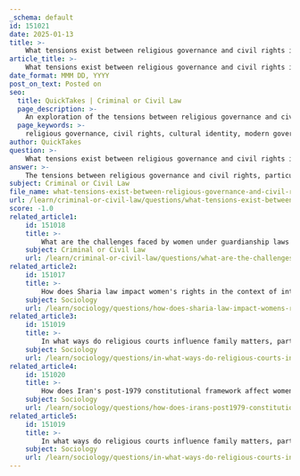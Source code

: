 ```yaml
---
_schema: default
id: 151021
date: 2025-01-13
title: >-
    What tensions exist between religious governance and civil rights in the context of cultural identity and modern governance?
article_title: >-
    What tensions exist between religious governance and civil rights in the context of cultural identity and modern governance?
date_format: MMM DD, YYYY
post_on_text: Posted on
seo:
  title: QuickTakes | Criminal or Civil Law
  page_description: >-
    An exploration of the tensions between religious governance and civil rights, focusing on cultural identity, gender equality, and the challenges of modern governance.
  page_keywords: >-
    religious governance, civil rights, cultural identity, modern governance, gender equality, human rights, secularism, political preferences, religious conflict, freedom of religion, social harmony, contemporary relevance
author: QuickTakes
question: >-
    What tensions exist between religious governance and civil rights in the context of cultural identity and modern governance?
answer: >-
    The tensions between religious governance and civil rights, particularly in the context of cultural identity and modern governance, are multifaceted and deeply rooted in historical, social, and political dynamics. Here are some key aspects of these tensions:\n\n1. **Integration vs. Separation**: In many societies, especially those with strong religious identities, there is a significant tension between the desire for religious governance and the principles of civil rights. Secular political ideologies advocate for a clear separation between church and state, promoting a neutral governance model that respects religious freedom without favoring any particular belief system. Conversely, in theocratic or religiously influenced states, governance often intertwines with religious laws, which can lead to the marginalization of non-adherents and the imposition of religious norms on the entire population.\n\n2. **Gender Equality and Human Rights**: The intertwining of religious law with state legislation can hinder progress toward gender equality and broader human rights. In many contexts, religious laws may restrict women's rights, such as in matters of inheritance, guardianship, and personal autonomy. This creates a conflict between the push for universal human rights, as outlined in international agreements, and the adherence to traditional religious practices that may not align with these rights.\n\n3. **Cultural Identity and Political Preferences**: Cultural identity plays a crucial role in shaping political preferences and governance structures. In societies where religious identity is a significant aspect of cultural identity, there may be a tendency for political leaders to favor policies that align with religious values, potentially at the expense of civil liberties for minority groups. This can lead to social fragmentation and conflict, as different groups vie for recognition and rights within a governance framework that may prioritize one religious identity over others.\n\n4. **Historical Context of Religious Conflict**: Historical experiences with religious conflict can influence contemporary governance. Societies that have faced significant religious tensions may develop repressive measures against certain religious groups, as governments seek to maintain control and prevent conflict. This can result in a cycle of repression and resistance, further complicating the relationship between religious governance and civil rights.\n\n5. **Balancing Freedom and Governance**: Policymakers face the challenge of balancing religious freedom with democratic principles. Open dialogue and understanding are essential to navigate these complexities, ensuring that both religious beliefs and democratic values are respected. This balance is crucial for fostering social harmony and preventing the marginalization of any group based on their religious identity.\n\n6. **Contemporary Relevance**: In modern societies, the influence of religion on governance and social norms remains significant. While secularization has reduced the direct impact of religious beliefs in some regions, religious groups continue to shape public policy and social issues, including those related to gender inequality and human rights. This ongoing influence highlights the need for a nuanced understanding of how religious and civil governance can coexist.\n\nIn summary, the tensions between religious governance and civil rights are shaped by historical legacies, cultural identities, and the ongoing struggle for gender equality and human rights. Addressing these tensions requires a careful balance that respects both religious beliefs and the fundamental rights of all individuals within a society.
subject: Criminal or Civil Law
file_name: what-tensions-exist-between-religious-governance-and-civil-rights-in-the-context-of-cultural-identity-and-modern-governance.md
url: /learn/criminal-or-civil-law/questions/what-tensions-exist-between-religious-governance-and-civil-rights-in-the-context-of-cultural-identity-and-modern-governance
score: -1.0
related_article1:
    id: 151018
    title: >-
        What are the challenges faced by women under guardianship laws in relation to domestic violence?
    subject: Criminal or Civil Law
    url: /learn/criminal-or-civil-law/questions/what-are-the-challenges-faced-by-women-under-guardianship-laws-in-relation-to-domestic-violence
related_article2:
    id: 151017
    title: >-
        How does Sharia law impact women's rights in the context of international human rights?
    subject: Sociology
    url: /learn/sociology/questions/how-does-sharia-law-impact-womens-rights-in-the-context-of-international-human-rights
related_article3:
    id: 151019
    title: >-
        In what ways do religious courts influence family matters, particularly concerning women's safety?
    subject: Sociology
    url: /learn/sociology/questions/in-what-ways-do-religious-courts-influence-family-matters-particularly-concerning-womens-safety
related_article4:
    id: 151020
    title: >-
        How does Iran's post-1979 constitutional framework affect women's rights, especially in terms of religious sovereignty?
    subject: Sociology
    url: /learn/sociology/questions/how-does-irans-post1979-constitutional-framework-affect-womens-rights-especially-in-terms-of-religious-sovereignty
related_article5:
    id: 151019
    title: >-
        In what ways do religious courts influence family matters, particularly concerning women's safety?
    subject: Sociology
    url: /learn/sociology/questions/in-what-ways-do-religious-courts-influence-family-matters-particularly-concerning-womens-safety
---
```


&nbsp;